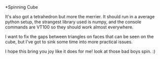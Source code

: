 *Spinning Cube

It's also got a tetrahedron but more the merrier.
It should run in a average python setup, the strangest
library used is numpy, and the console commands are 
VT100 so they should work almost everywhere.

I want to fix the gaps between triangles on
faces that can be seen on the cube, but I've got to 
sink some time into more practical issues.

I hope this bring you joy like it does for me! look at
those bad boys spin. :)

